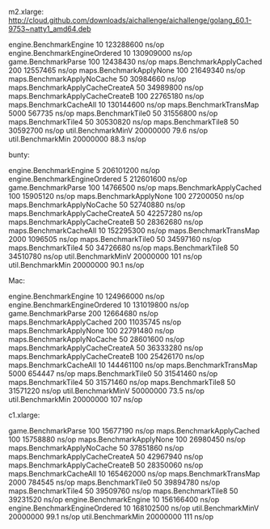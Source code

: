 m2.xlarge:
  http://cloud.github.com/downloads/aichallenge/aichallenge/golang_60.1-9753~natty1_amd64.deb

engine.BenchmarkEngine	      10	 123288600 ns/op
engine.BenchmarkEngineOrdered	      10	 130909000 ns/op
game.BenchmarkParse	     100	  12438430 ns/op
maps.BenchmarkApplyCached	     200	  12557465 ns/op
maps.BenchmarkApplyNone	     100	  21649340 ns/op
maps.BenchmarkApplyNoCache	      50	  30984660 ns/op
maps.BenchmarkApplyCacheCreateA	      50	  34989800 ns/op
maps.BenchmarkApplyCacheCreateB	     100	  22765180 ns/op
maps.BenchmarkCacheAll	      10	 130144600 ns/op
maps.BenchmarkTransMap	    5000	    567735 ns/op
maps.BenchmarkTile0	      50	  31556800 ns/op
maps.BenchmarkTile4	      50	  30530820 ns/op
maps.BenchmarkTile8	      50	  30592700 ns/op
util.BenchmarkMinV	20000000	        79.6 ns/op
util.BenchmarkMin	20000000	        88.3 ns/op

bunty:

engine.BenchmarkEngine	       5	 206101200 ns/op
engine.BenchmarkEngineOrdered	       5	 212601600 ns/op
game.BenchmarkParse	     100	  14766500 ns/op
maps.BenchmarkApplyCached	     100	  15905120 ns/op
maps.BenchmarkApplyNone	     100	  27200050 ns/op
maps.BenchmarkApplyNoCache	      50	  52740880 ns/op
maps.BenchmarkApplyCacheCreateA	      50	  42257280 ns/op
maps.BenchmarkApplyCacheCreateB	      50	  28362680 ns/op
maps.BenchmarkCacheAll	      10	 152295300 ns/op
maps.BenchmarkTransMap	    2000	   1096505 ns/op
maps.BenchmarkTile0	      50	  34597160 ns/op
maps.BenchmarkTile4	      50	  34726680 ns/op
maps.BenchmarkTile8	      50	  34510780 ns/op
util.BenchmarkMinV	20000000	       101 ns/op
util.BenchmarkMin	20000000	        90.1 ns/op

Mac:

engine.BenchmarkEngine	      10	 124966000 ns/op
engine.BenchmarkEngineOrdered	      10	 131019800 ns/op
game.BenchmarkParse	     200	  12664680 ns/op
maps.BenchmarkApplyCached	     200	  11035745 ns/op
maps.BenchmarkApplyNone	     100	  22791480 ns/op
maps.BenchmarkApplyNoCache	      50	  28601600 ns/op
maps.BenchmarkApplyCacheCreateA	      50	  36333280 ns/op
maps.BenchmarkApplyCacheCreateB	     100	  25426170 ns/op
maps.BenchmarkCacheAll	      10	 144461100 ns/op
maps.BenchmarkTransMap	    5000	    654447 ns/op
maps.BenchmarkTile0	      50	  31541460 ns/op
maps.BenchmarkTile4	      50	  31571460 ns/op
maps.BenchmarkTile8	      50	  31571220 ns/op
util.BenchmarkMinV	50000000	        73.5 ns/op
util.BenchmarkMin	20000000	       107 ns/op

c1.xlarge:

game.BenchmarkParse	     100	  15677190 ns/op
maps.BenchmarkApplyCached	     100	  15758880 ns/op
maps.BenchmarkApplyNone	     100	  26980450 ns/op
maps.BenchmarkApplyNoCache	      50	  37851860 ns/op
maps.BenchmarkApplyCacheCreateA	      50	  42967940 ns/op
maps.BenchmarkApplyCacheCreateB	      50	  28350060 ns/op
maps.BenchmarkCacheAll	      10	 165462000 ns/op
maps.BenchmarkTransMap	    2000	    784545 ns/op
maps.BenchmarkTile0	      50	  39894780 ns/op
maps.BenchmarkTile4	      50	  39509760 ns/op
maps.BenchmarkTile8	      50	  39231520 ns/op
engine.BenchmarkEngine	      10	 156166400 ns/op
engine.BenchmarkEngineOrdered	      10	 168102500 ns/op
util.BenchmarkMinV	20000000	        99.1 ns/op
util.BenchmarkMin	20000000	       111 ns/op
